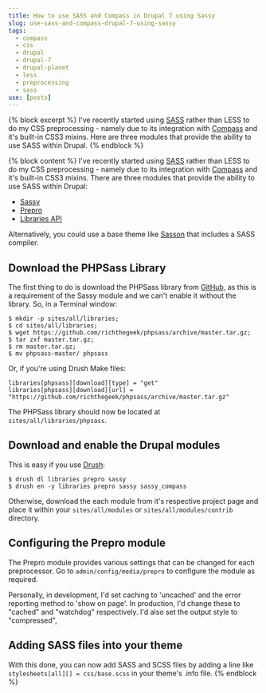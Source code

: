 ```yaml
---
title: How to use SASS and Compass in Drupal 7 using Sassy
slug: use-sass-and-compass-drupal-7-using-sassy
tags:
  - compass
  - css
  - drupal
  - drupal-7
  - drupal-planet
  - less
  - preprocessing
  - sass
use: [posts]
---
```

{% block excerpt %}
I've recently started using [SASS](http://sass-lang.com) rather than LESS to do my CSS preprocessing - namely due to its integration with [Compass](http://compass-style.org) and it's built-in CSS3 mixins. Here are three modules that provide the ability to use SASS within Drupal.
{% endblock %}

{% block content %}
I've recently started using [SASS](http://sass-lang.com) rather than LESS to do my CSS preprocessing - namely due to its integration with [Compass](http://compass-style.org) and it's built-in CSS3 mixins. There are three modules that provide the ability to use SASS within Drupal:

* [Sassy](http://drupal.org/project/sassy "Sassy module on drupal.org")
* [Prepro](http://drupal.org/project/prepro "Prepro module on drupal.org")
* [Libraries API](http://drupal.org/project/libraries "Libraries API module on drupal.org")

Alternatively, you could use a base theme like [Sasson](http://drupal.org/project/sasson "Sasson theme on drupal.org") that includes a SASS compiler.

## Download the PHPSass Library

The first thing to do is download the PHPSass library from [GitHub](https://github.com/richthegeek/phpsass "PHPSass on GitHub"), as this is a requirement of the Sassy module and we can't enable it without the library. So, in a Terminal window:

```language-bash
$ mkdir -p sites/all/libraries; 
$ cd sites/all/libraries; 
$ wget https://github.com/richthegeek/phpsass/archive/master.tar.gz; 
$ tar zxf master.tar.gz; 
$ rm master.tar.gz; 
$ mv phpsass-master/ phpsass
```

Or, if you're using Drush Make files:

```language-ini
libraries[phpsass][download][type] = "get"
libraries[phpsass][download][url] = "https://github.com/richthegeek/phpsass/archive/master.tar.gz"
```

The PHPSass library should now be located at `sites/all/libraries/phpsass`.

## Download and enable the Drupal modules

This is easy if you use [Drush](http://drupal.org/project/drush):

```language-bash
$ drush dl libraries prepro sassy
$ drush en -y libraries prepro sassy sassy_compass
```

Otherwise, download the each module from it's respective project page and place it within your `sites/all/modules` or `sites/all/modules/contrib` directory.

## Configuring the Prepro module

The Prepro module provides various settings that can be changed for each preprocessor. Go to `admin/config/media/prepro` to configure the module as required.

Personally, in development, I'd set caching to 'uncached' and the error reporting method to 'show on page'. In production, I'd change these to "cached" and "watchdog" respectively. I'd also set the output style to "compressed",

## Adding SASS files into your theme

With this done, you can now add SASS and SCSS files by adding a line like `stylesheets[all][] = css/base.scss` in your theme's .info file.
{% endblock %}
